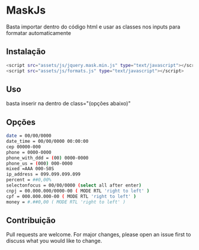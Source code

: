 # MaskJs
Basta importar dentro do código html e usar as classes nos inputs para formatar automaticamente

## Instalação
```bash
<script src="assets/js/jquery.mask.min.js" type="text/javascript"></script>
<script src="assets/js/formats.js" type="text/javascript"></script>
```

## Uso
basta inserir na dentro de class="(opções abaixo)"

## Opções
```bash
date = 00/00/0000
date_time = 00/00/0000 00:00:00
cep 00000-000
phone = 0000-0000
phone_with_ddd = (00) 0000-0000
phone_us = (000) 000-0000
mixed =AAA 000-S0S
ip_address = 099.099.099.099
percent = ##0,00%
selectonfocus = 00/00/0000 (select all after enter)
cnpj = 00.000.000/0000-00 ( MODE RTL 'right to left' )
cpf = 000.000.000-00 ( MODE RTL 'right to left' )
money = #.##0,00 ( MODE RTL 'right to left' )
```

## Contribuição
Pull requests are welcome. For major changes, please open an issue first to discuss what you would like to change.
